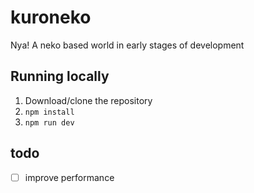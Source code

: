# kuroneko
Nya! A neko based world in early stages of development
## Running locally
1. Download/clone the repository
2. `npm install`
3. `npm run dev`

## todo
-[ ] improve performance
